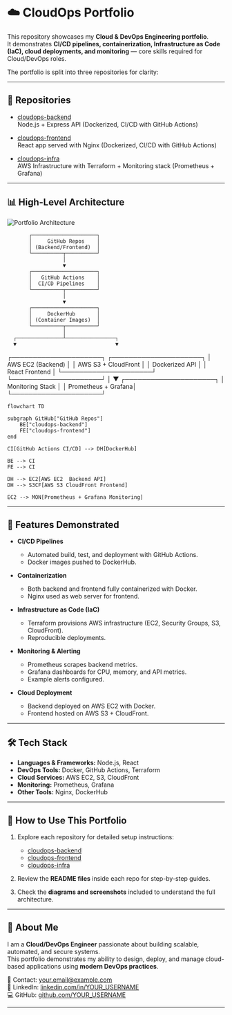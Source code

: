 # ☁️ CloudOps Portfolio

This repository showcases my **Cloud & DevOps Engineering portfolio**.  
It demonstrates **CI/CD pipelines, containerization, Infrastructure as Code (IaC), cloud deployments, and monitoring** — core skills required for Cloud/DevOps roles.

The portfolio is split into three repositories for clarity:

---

## 📂 Repositories

- [cloudops-backend](https://github.com/YOUR_USERNAME/cloudops-backend)  
  Node.js + Express API (Dockerized, CI/CD with GitHub Actions)

- [cloudops-frontend](https://github.com/YOUR_USERNAME/cloudops-frontend)  
  React app served with Nginx (Dockerized, CI/CD with GitHub Actions)

- [cloudops-infra](https://github.com/YOUR_USERNAME/cloudops-infra)  
  AWS Infrastructure with Terraform + Monitoring stack (Prometheus + Grafana)

---

## 📊 High-Level Architecture

![Portfolio Architecture](./portfolio-architecture.png)

           ┌─────────────────────┐
           │     GitHub Repos    │
           │ (Backend/Frontend)  │
           └──────────┬──────────┘
                      │
                      ▼
           ┌─────────────────────┐
           │   GitHub Actions    │
           │  CI/CD Pipelines    │
           └──────────┬──────────┘
                      │
                      ▼
           ┌─────────────────────┐
           │     DockerHub       │
           │ (Container Images)  │
           └──────────┬──────────┘
                      │
      ┌───────────────┴────────────────┐
      ▼                                ▼
┌─────────────────────┐ ┌─────────────────────┐
│ AWS EC2 (Backend)   │ │ AWS S3 + CloudFront │
│ Dockerized API      │ │ React Frontend      │
└─────────────────────┘ └─────────────────────┘
│
▼
┌─────────────────────┐
│ Monitoring Stack    │
│ Prometheus + Grafana│
└─────────────────────┘

```mermaid
flowchart TD

subgraph GitHub["GitHub Repos"]
    BE["cloudops-backend"]
    FE["cloudops-frontend"]
end

CI[GitHub Actions CI/CD] --> DH[DockerHub]

BE --> CI
FE --> CI

DH --> EC2[AWS EC2  Backend API]
DH --> S3CF[AWS S3 CloudFront Frontend]

EC2 --> MON[Prometheus + Grafana Monitoring]
```
---

## 🚀 Features Demonstrated

- **CI/CD Pipelines**
  - Automated build, test, and deployment with GitHub Actions.
  - Docker images pushed to DockerHub.

- **Containerization**
  - Both backend and frontend fully containerized with Docker.
  - Nginx used as web server for frontend.

- **Infrastructure as Code (IaC)**
  - Terraform provisions AWS infrastructure (EC2, Security Groups, S3, CloudFront).
  - Reproducible deployments.

- **Monitoring & Alerting**
  - Prometheus scrapes backend metrics.
  - Grafana dashboards for CPU, memory, and API metrics.
  - Example alerts configured.

- **Cloud Deployment**
  - Backend deployed on AWS EC2 with Docker.
  - Frontend hosted on AWS S3 + CloudFront.

---

## 🛠️ Tech Stack

- **Languages & Frameworks:** Node.js, React
- **DevOps Tools:** Docker, GitHub Actions, Terraform
- **Cloud Services:** AWS EC2, S3, CloudFront
- **Monitoring:** Prometheus, Grafana
- **Other Tools:** Nginx, DockerHub

---

## 📌 How to Use This Portfolio

1. Explore each repository for detailed setup instructions:
   - [cloudops-backend](https://github.com/YOUR_USERNAME/cloudops-backend)
   - [cloudops-frontend](https://github.com/YOUR_USERNAME/cloudops-frontend)
   - [cloudops-infra](https://github.com/YOUR_USERNAME/cloudops-infra)

2. Review the **README files** inside each repo for step-by-step guides.

3. Check the **diagrams and screenshots** included to understand the full architecture.

---

## 🎯 About Me

I am a **Cloud/DevOps Engineer** passionate about building scalable, automated, and secure systems.  
This portfolio demonstrates my ability to design, deploy, and manage cloud-based applications using **modern DevOps practices**.

📧 Contact: your.email@example.com  
🔗 LinkedIn: [linkedin.com/in/YOUR_USERNAME](https://linkedin.com/in/YOUR_USERNAME)  
💻 GitHub: [github.com/YOUR_USERNAME](https://github.com/YOUR_USERNAME)  

---
